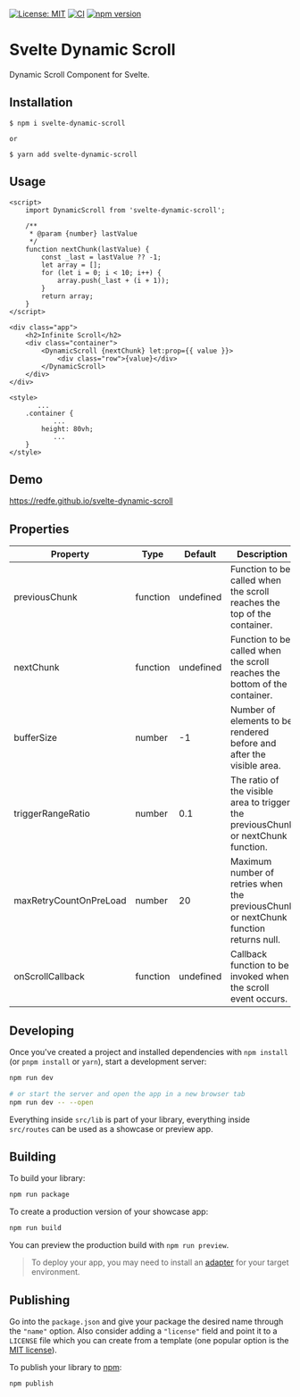 [![License: MIT](https://img.shields.io/badge/License-MIT-yellow.svg)](https://opensource.org/licenses/MIT)
[![CI](https://github.com/redfe/svelte-dynamic-scroll/actions/workflows/ci.yml/badge.svg)](https://github.com/redfe/svelte-dynamic-scroll/actions/workflows/ci.yml)
[![npm version](https://badge.fury.io/js/svelte-dynamic-scroll.svg)](https://badge.fury.io/js/svelte-dynamic-scroll)

# Svelte Dynamic Scroll

Dynamic Scroll Component for Svelte.

## Installation

```
$ npm i svelte-dynamic-scroll

or

$ yarn add svelte-dynamic-scroll
```

## Usage

```svelte
<script>
	import DynamicScroll from 'svelte-dynamic-scroll';

	/**
	 * @param {number} lastValue
	 */
	function nextChunk(lastValue) {
		const _last = lastValue ?? -1;
		let array = [];
		for (let i = 0; i < 10; i++) {
			array.push(_last + (i + 1));
		}
		return array;
	}
</script>

<div class="app">
	<h2>Infinite Scroll</h2>
	<div class="container">
		<DynamicScroll {nextChunk} let:prop={{ value }}>
			<div class="row">{value}</div>
		</DynamicScroll>
	</div>
</div>

<style>
	   ...
	.container {
	       ...
		height: 80vh;
	       ...
	}
</style>
```

## Demo

https://redfe.github.io/svelte-dynamic-scroll

## Properties

| Property               | Type     | Default   | Description                                                                          |
| ---------------------- | -------- | --------- | ------------------------------------------------------------------------------------ |
| previousChunk          | function | undefined | Function to be called when the scroll reaches the top of the container.              |
| nextChunk              | function | undefined | Function to be called when the scroll reaches the bottom of the container.           |
| bufferSize             | number   | -1        | Number of elements to be rendered before and after the visible area.                 |
| triggerRangeRatio      | number   | 0.1       | The ratio of the visible area to trigger the previousChunk or nextChunk function.    |
| maxRetryCountOnPreLoad | number   | 20        | Maximum number of retries when the previousChunk or nextChunk function returns null. |
| onScrollCallback       | function | undefined | Callback function to be invoked when the scroll event occurs.                        |

## Developing

Once you've created a project and installed dependencies with `npm install` (or `pnpm install` or `yarn`), start a development server:

```bash
npm run dev

# or start the server and open the app in a new browser tab
npm run dev -- --open
```

Everything inside `src/lib` is part of your library, everything inside `src/routes` can be used as a showcase or preview app.

## Building

To build your library:

```bash
npm run package
```

To create a production version of your showcase app:

```bash
npm run build
```

You can preview the production build with `npm run preview`.

> To deploy your app, you may need to install an [adapter](https://kit.svelte.dev/docs/adapters) for your target environment.

## Publishing

Go into the `package.json` and give your package the desired name through the `"name"` option. Also consider adding a `"license"` field and point it to a `LICENSE` file which you can create from a template (one popular option is the [MIT license](https://opensource.org/license/mit/)).

To publish your library to [npm](https://www.npmjs.com):

```bash
npm publish
```
